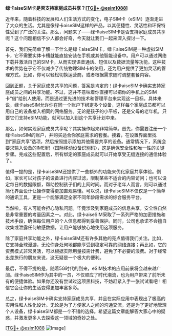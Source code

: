 **绿卡aiseSIM卡是否支持家庭成员共享？[[TG💪+ @esim1088](https://t.me/s/esim1088)]**

近年来，随着科技的发展和人们生活方式的变化，电子SIM卡（eSIM）逐渐走进了大众的生活。尤其是像绿卡aiseSIM这样的产品，以其便捷性、灵活性和环保特性受到了广泛的关注。那么，问题来了——绿卡aiseSIM卡是否支持家庭成员共享呢？这个问题相信不少人都会好奇，今天就让我们一起来深入探讨一下。

首先，我们先简单了解一下什么是绿卡aiseSIM卡。绿卡aiseSIM是一种虚拟SIM卡，它不需要实体卡槽就能直接安装在手机或其他智能设备中。用户可以通过网络下载并激活自己的SIM卡，从而实现语音通话、短信以及数据流量等功能。这种技术的优势在于它不仅减少了传统物理SIM卡的使用，还为用户提供了更加灵活的管理方式。比如，你可以轻松切换运营商，或者根据需求随时调整套餐内容。

回到正题，关于家庭成员共享的问题，答案是肯定的！绿卡aiseSIM卡确实支持家庭成员之间的共享功能。不过，这并不意味着你直接可以把你的手机上的SIM卡“借”给别人使用，而是通过更先进的技术和管理平台来实现这一目标。具体来说，绿卡aiseSIM允许你在同一个账户下绑定多个设备，这样每个家庭成员都可以用自己的设备接入相同的网络服务。无论是孩子的小平板，还是父母的老年机，只要它们支持eSIM功能，就可以加入到这个共享计划中来。

那么，如何实现家庭成员共享呢？其实操作起来非常简单。首先，你需要注册一个绿卡aiseSIM的账户，并购买适合你家庭需求的套餐。接着，在设置界面里找到“家庭共享”选项，然后按照提示添加其他需要共享的设备。通常情况下，系统会要求输入设备的IMEI码（国际移动设备识别码），这是确保安全性和唯一性的关键步骤。完成这些配置后，所有绑定的家庭成员就可以开始享受无缝连接的通信体验了。

值得一提的是，绿卡aiseSIM还提供了一些额外的功能来优化家庭共享体验。例如，家长可以对孩子的设备进行内容过滤，限制某些不适合的内容访问；也可以设定每日的数据限额，帮助控制孩子们的上网时间。而对于老年人而言，则可以通过简化界面设计让操作变得更加直观易懂。可以说，绿卡aiseSIM不仅仅是一个简单的通讯工具，更是一个能够满足全家不同年龄段需求的综合服务平台。

当然啦，有人可能会担心隐私问题。毕竟涉及到家庭成员的信息共享，安全性自然是非常重要的考量因素之一。对此，绿卡aiseSIM采取了一系列严格的加密措施和技术手段，确保每位用户的个人信息都得到妥善保护。同时，公司也承诺不会擅自收集或泄露任何敏感数据，让用户能够放心地使用这项服务。

除了家庭共享功能之外，绿卡aiseSIM还有许多其他的亮点值得我们关注。比如，它支持全球漫游，无论你身处何地都能享受到稳定可靠的网络连接；再比如，它的资费模式非常灵活，可以根据实际用量按需计费，避免了不必要的浪费。对于经常出差旅行的朋友来说，这无疑是一个极大的便利。

最后，不得不提的是，随着5G时代的到来，eSIM技术的应用前景将会越来越广阔。绿卡aiseSIM作为其中的一员，不仅顺应了时代潮流，也为用户带来了前所未有的便捷体验。如果你还没有尝试过这项黑科技，不妨赶紧入手一张试试看吧！相信它会让你的生活变得更加丰富多彩。

总之，绿卡aiseSIM卡确实支持家庭成员共享，并且在实际应用中表现出了极高的实用性和人性化设计。无论是为了方便家人之间的沟通交流，还是为了更好地管理个人设备，绿卡aiseSIM都是一个不错的选择。希望这篇文章能解答大家心中的疑惑，并激发更多人去探索这一领域的奇妙之处。

[[TG💪+ @esim1088](https://t.me/s/esim1088) ![Image](https://i.postimg.cc/4NQfJmqS/Snipaste-2025-05-13-00-14-12.png)]